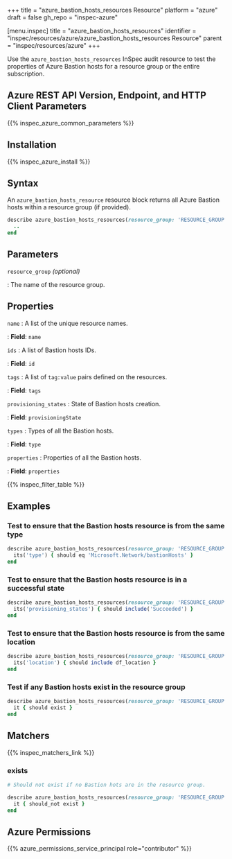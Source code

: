 +++
title = "azure_bastion_hosts_resources Resource"
platform = "azure"
draft = false
gh_repo = "inspec-azure"

[menu.inspec]
title = "azure_bastion_hosts_resources"
identifier = "inspec/resources/azure/azure_bastion_hosts_resources Resource"
parent = "inspec/resources/azure"
+++

Use the `azure_bastion_hosts_resources` InSpec audit resource to test the properties of Azure Bastion hosts for a resource group or the entire subscription.

## Azure REST API Version, Endpoint, and HTTP Client Parameters

{{% inspec_azure_common_parameters %}}

## Installation

{{% inspec_azure_install %}}

## Syntax

An `azure_bastion_hosts_resource` resource block returns all Azure Bastion hosts within a resource group (if provided).

```ruby
describe azure_bastion_hosts_resources(resource_group: 'RESOURCE_GROUP') do
  ..
end
```

## Parameters

`resource_group` _(optional)_

: The name of the resource group.

## Properties

`name`
: A list of the unique resource names.

: **Field**: `name`

`ids`
: A list of Bastion hosts IDs.

: **Field**: `id`

`tags`
: A list of `tag:value` pairs defined on the resources.

: **Field**: `tags`

`provisioning_states`
: State of Bastion hosts creation.

: **Field**: `provisioningState`

`types`
: Types of all the Bastion hosts.

: **Field**: `type`

`properties`
: Properties of all the Bastion hosts.

: **Field**: `properties`

{{% inspec_filter_table %}}

## Examples

### Test to ensure that the Bastion hosts resource is from the same type

```ruby
describe azure_bastion_hosts_resources(resource_group: 'RESOURCE_GROUP') do
  its('type') { should eq 'Microsoft.Network/bastionHosts' }
end
```

### Test to ensure that the Bastion hosts resource is in a successful state

```ruby
describe azure_bastion_hosts_resources(resource_group: 'RESOURCE_GROUP') do
  its('provisioning_states') { should include('Succeeded') }
end
```

### Test to ensure that the Bastion hosts resource is from the same location

```ruby
describe azure_bastion_hosts_resources(resource_group: 'RESOURCE_GROUP') do
  its('location') { should include df_location }
end
```

### Test if any Bastion hosts exist in the resource group

```ruby
describe azure_bastion_hosts_resources(resource_group: 'RESOURCE_GROUP') do
  it { should exist }
end
```

## Matchers

{{% inspec_matchers_link %}}

### exists

```ruby
# Should not exist if no Bastion hots are in the resource group.

describe azure_bastion_hosts_resources(resource_group: 'RESOURCE_GROUP') do
  it { should_not exist }
end
```

## Azure Permissions

{{% azure_permissions_service_principal role="contributor" %}}
